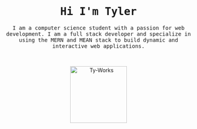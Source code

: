 <h1 align="center">
    <samp> Hi I'm Tyler </samp>
</h1>
<p align="center">
    <samp>
        I am a computer science student with a passion for web development. I am a full stack developer and specialize in using the MERN and MEAN stack to build dynamic and interactive web applications.
    </samp>
 </p>
&nbsp;
<p align="center">
    <a href="https://vader-7.github.io/Ty-Works/" target="_blank">
        <img src="https://user-images.githubusercontent.com/66812754/208498661-b40ac961-68d8-47bc-b2d3-54d09d0fb462.png" alt="Ty-Works" width="150px" height="150px">
    </a>
</p>
<!---
Vader-7/Vader-7 is a ✨ special ✨ repository because its `README.md` (this file) appears on your GitHub profile.
You can click the Preview link to take a look at your changes.
--->
